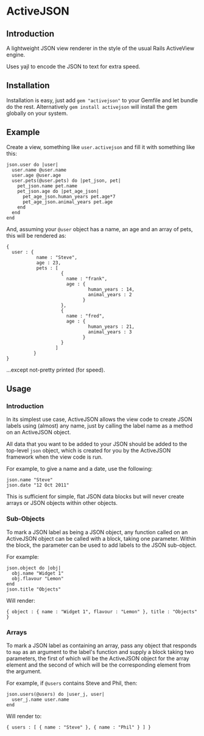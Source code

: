 # ActiveJSON

## Introduction

A lightweight JSON view renderer in the style of the usual Rails ActiveView engine.

Uses yajl to encode the JSON to text for extra speed.

## Installation

Installation is easy, just add `gem "activejson"` to your Gemfile and let bundle do the rest.  Alternatively `gem install activejson` will install the gem globally on your system.

## Example

Create a view, something like `user.activejson` and fill it with something like this:

    json.user do |user|
      user.name @user.name
      user.age @user.age
      user.pets(@user.pets) do |pet_json, pet|
        pet_json.name pet.name
        pet_json.age do |pet_age_json|
          pet_age_json.human_years pet.age*7
          pet_age_json.animal_years pet.age
        end
      end
    end

And, assuming your `@user` object has a name, an age and an array of pets, this will be rendered as:

    {
      user : {
               name : "Steve",
               age : 23,
               pets : [ 
                        { 
                          name : "frank",
                          age : { 
                                  human_years : 14,
                                  animal_years : 2 
                                }
                        },
                        {
                          name : "fred",
                          age : {
                                  human_years : 21,
                                  animal_years : 3
                                }
                        }
                      ]
              }
    }

...except not-pretty printed (for speed).

## Usage

### Introduction

In its simplest use case, ActiveJSON allows the view code to create JSON labels using (almost) any name, just by calling the label name as a method on an ActiveJSON object.

All data that you want to be added to your JSON should be added to the top-level `json` object, which is created for you by the ActiveJSON framework when the view code is run.

For example, to give a name and a date, use the following:

    json.name "Steve"
    json.date "12 Oct 2011"

This is sufficient for simple, flat JSON data blocks but will never create arrays or JSON objects within other objects.

### Sub-Objects

To mark a JSON label as being a JSON object, any function called on an ActiveJSON object can be called with a block, taking one parameter.  Within the block, the parameter can be used to add labels to the JSON sub-object.

For example:

    json.object do |obj|
      obj.name "Widget 1"
      obj.flavour "Lemon"
    end
    json.title "Objects"

Will render:

    { object : { name : "Widget 1", flavour : "Lemon" }, title : "Objects" }

### Arrays

To mark a JSON label as containing an array, pass any object that responds to `map` as an argument to the label's function and supply a block taking two parameters, the first of which will be the ActiveJSON object for the array element and the second of which will be the corresponding element from the argument.

For example, if `@users` contains Steve and Phil, then:

    json.users(@users) do |user_j, user|
      user_j.name user.name
    end

Will render to:

    { users : [ { name : "Steve" }, { name : "Phil" } ] }
